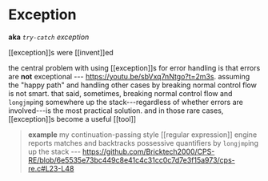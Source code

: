 # Exception

**aka** _`try-catch` exception_

[[exception]]s were [[invent]]ed

the central problem with using [[exception]]s for error handling is that errors are **not** exceptional --- <https://youtu.be/sbVxq7nNtgo?t=2m3s>. assuming the "happy path" and handling other cases by breaking normal control flow is not smart. that said, sometimes, breaking normal control flow and `longjmp`ing somewhere up the stack---regardless of whether errors are involved---is the most practical solution. and in those rare cases, [[exception]]s become a useful [[tool]]

> **example** my continuation-passing style [[regular expression]] engine reports matches and backtracks possessive quantifiers by `longjmp`ing up the stack --- <https://github.com/Bricktech2000/CPS-RE/blob/6e5535e73bc449c8e41c4c31cc0c7d7e3f15a973/cps-re.c#L23-L48>
